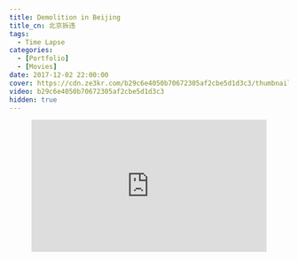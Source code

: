 ```yaml
---
title: Demolition in Beijing
title_cn: 北京拆违
tags:
  - Time Lapse
categories:
  - [Portfolio]
  - [Movies]
date: 2017-12-02 22:00:00
cover: https://cdn.ze3kr.com/b29c6e4050b70672305af2cbe5d1d3c3/thumbnails/thumbnail.jpg
video: b29c6e4050b70672305af2cbe5d1d3c3
hidden: true
---
```


<figure>
  <div style="position: relative; padding-top: 56.25%;"><iframe src="https://cdn.ze3kr.com/iframe/b29c6e4050b70672305af2cbe5d1d3c3?preload=metadata&poster=https%3A%2F%2Fcdn.ze3kr.com%2Fb29c6e4050b70672305af2cbe5d1d3c3%2Fthumbnails%2Fthumbnail.jpg%3Ftime%3D%26height%3D600" style="border: none; position: absolute; top: 0; left: 0; height: 100%; width: 100%;" allow="accelerometer; gyroscope; autoplay; encrypted-media; picture-in-picture;" allowfullscreen="true"></iframe></div>
</figure>
